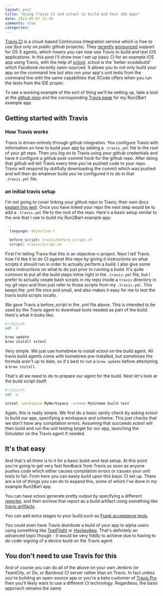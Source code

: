 ```yaml
---
layout: post
title: "Using Travis CI and xctool to build and test iOS apps"
date: 2013-05-07 22:40
comments: true
categories: 
---
```


[Travis CI](http://travis-ci.org) is a cloud-based Continuous Integration service which is free to use (but only on *public* github projects). They [recently](http://sauceio.com/index.php/2013/04/travis-ci-for-os-x-and-ios-powered-by-sauce/) [announced](http://about.travis-ci.org/blog/introducing-mac-ios-rubymotion-testing/) support for OS X agents, which means you can now use Travis to build and test iOS applications. In this post I'll show how I set up basic CI for an example iOS app using Travis, with the help of [xctool](https://github.com/facebook/xctool). xctool is the 'better xcodebuild' which Facebook recently open-sourced. It allows you to not only build your app on the command line but also run your app's unit tests from the command line with the same capabilities that XCode offers when you run the tests from the IDE proper.

To see a working example of the sort of thing we'll be setting up, take a look at the [github repo](https://github.com/moredip/run2bart-iOS) and the corresponding [Travis page](https://travis-ci.org/moredip/run2bart-iOS) for my Run2Bart example app.

## Getting started with Travis

### How Travis works

Travis is driven entirely through github integration. You configure Travis with information on how to build your app by adding a `.travis.yml` file to the root of your git repo. Then you log on to Travis using your github credentials and have it configure a github post-commit hook for the github repo. After doing that github will tell Travis every time you've pushed code to your repo. Travis will respond by dutifully downloading the commit which was pushed and will then do whatever build you've configured it to do in that `.travis.yml` file.

### an initial travis setup

I'm not going to cover linking your github repo to Travis; their own docs [explain this well](http://about.travis-ci.org/docs/user/getting-started/). Once you have linked your repo the next step would be to add a `.travis.yml` file to the root of the repo. Here's a basic setup similar to the one that I use to build my Run2Bart example app:
```yaml .travis.yml
---
  language: objective-c

  before_script: travis/before_script.sh
  script: travis/script.sh
```

First I'm telling Travis that this is an objective-c project. Next I tell Travis how I'd like it to do CI against this repo by giving it instructions on what scripts it should run in order to actually perform a build. I also give some extra instructions on what to do just prior to running a build. It's quite common to put all the build steps inline right in the `.travis.yml` file, but I prefer to actually create bash scripts in my repo inside a `travis` directory in my git repo and then just refer to those scripts from my `.travis.yml`. This keeps the .yml file nice and small, and also makes it easy for me to test the travis build scripts locally.

We gave Travis a before_script in the .yml file above. This is intended to be used by the Travis agent to download tools needed as part of the build. Here's what it looks like:
```bash travis/before_script.sh
#!/bin/sh
set -e

brew update
brew install xctool
```

Very simple. We just use homebrew to install xctool on the build agent. All travis build agents come with homebrew pre-installed, but sometimes the formula aren't up to date, so it's best to run a `brew update` before attempting a `brew install`.

That's all we need to do to prepare our agent for the build. Next let's look at the build script itself:
```bash travis/script.sh
#!/bin/sh
set -e

xctool -workspace MyWorkspace -scheme MyScheme build test
```

Again, this is really simple. We first do a basic sanity check by asking xctool to build our app, specifying a workspace and scheme. This just checks that we don't have any compilation errors. Assuming that succeeds xctool will then build and run the unit testing target for our app, launching the Simulator on the Travis agent if needed.

## It's that easy

And that's all there is to it for a basic build-and-test setup. At this point you're going to get very fast feedback from Travis as soon as anyone pushes code which either causes compilation errors or causes your unit tests to fail. From here you can easily build upon this basic CI set up. There are a lot of things you can do to expand this, some of which I've done in my example Run2Bart app. 

You can have xctool generate pretty output by specifying a different [reporter](https://github.com/facebook/xctool#reporters), and then archive that report as a build artifact using something like [travis-artifacts](http://about.travis-ci.org/blog/2012-12-18-travis-artifacts/).

You can add extra stages to your build such as [Frank acceptance tests](http://www.testingwithfrank.com). 

You could even have Travis distribute a build of your app to alpha users using something like [TestFlight](https://testflightapp.com/) or [HockeyApp](http://hockeyapp.net). That's definitely an advanced topic though - it would be very fiddly to achieve due to having to do code-signing of a device build on the Travis agent.

## You don't need to use Travis for this

And of course you can do all of the above on your own Jenkins (or TeamCity, or Go, or Bamboo) CI server rather than on Travis. In fact unless you're building an open-source app or you're a beta customer of [Travis Pro](http://travis-ci.com) then you'll likely want to use a different CI technology. Regardless, the basic approach remains the same.
